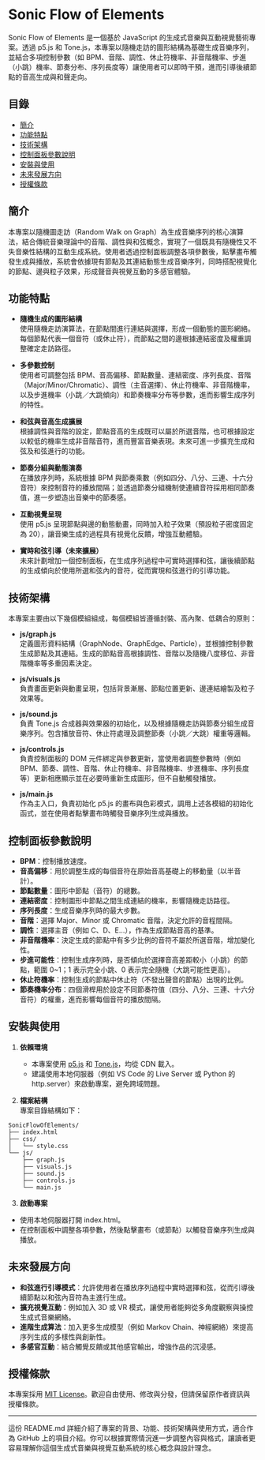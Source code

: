 # Sonic Flow of Elements

Sonic Flow of Elements 是一個基於 JavaScript 的生成式音樂與互動視覺藝術專案。透過 p5.js 和 Tone.js，本專案以隨機走訪的圖形結構為基礎生成音樂序列，並結合多項控制參數（如 BPM、音階、調性、休止符機率、非音階機率、步進（小跳）機率、節奏分布、序列長度等）讓使用者可以即時干預，進而引導後續節點的音高生成與和聲走向。

## 目錄

- [簡介](#簡介)
- [功能特點](#功能特點)
- [技術架構](#技術架構)
- [控制面板參數說明](#控制面板參數說明)
- [安裝與使用](#安裝與使用)
- [未來發展方向](#未來發展方向)
- [授權條款](#授權條款)

## 簡介

本專案以隨機圖走訪（Random Walk on Graph）為生成音樂序列的核心演算法，結合傳統音樂理論中的音階、調性與和弦概念，實現了一個既具有隨機性又不失音樂性結構的互動生成系統。使用者透過控制面板調整各項參數後，點擊畫布觸發生成與播放，系統會依據現有節點及其連結動態生成音樂序列，同時搭配視覺化的節點、邊與粒子效果，形成聲音與視覺互動的多感官體驗。

## 功能特點

- **隨機生成的圖形結構**  
  使用隨機走訪演算法，在節點間進行連結與選擇，形成一個動態的圖形網絡。每個節點代表一個音符（或休止符），而節點之間的邊根據連結密度及權重調整確定走訪路徑。

- **多參數控制**  
  使用者可調整包括 BPM、音高偏移、節點數量、連結密度、序列長度、音階（Major/Minor/Chromatic）、調性（主音選擇）、休止符機率、非音階機率，以及步進機率（小跳／大跳傾向）和節奏機率分布等參數，進而影響生成序列的特性。

- **和弦與音高生成擴展**  
  根據調性與音階的設定，節點音高的生成既可以屬於所選音階，也可根據設定以較低的機率生成非音階音符，進而豐富音樂表現。未來可進一步擴充生成和弦及和弦進行的功能。

- **節奏分組與動態演奏**  
  在播放序列時，系統根據 BPM 與節奏乘數（例如四分、八分、三連、十六分音符）來控制音符的播放間隔；並透過節奏分組機制使連續音符採用相同節奏值，進一步塑造出音樂中的節奏感。

- **互動視覺呈現**  
  使用 p5.js 呈現節點與邊的動態動畫，同時加入粒子效果（預設粒子密度固定為 20），讓音樂生成的過程具有視覺化反饋，增強互動體驗。

- **實時和弦引導（未來擴展）**  
  未來計劃增加一個控制面板，在生成序列過程中可實時選擇和弦，讓後續節點的生成傾向於使用所選和弦內的音符，從而實現和弦進行的引導功能。

## 技術架構

本專案主要由以下幾個模組組成，每個模組皆遵循封裝、高內聚、低耦合的原則：

- **js/graph.js**  
  定義圖形資料結構（GraphNode、GraphEdge、Particle），並根據控制參數生成節點及其連結。生成的節點音高根據調性、音階以及隨機八度移位、非音階機率等多重因素決定。

- **js/visuals.js**  
  負責畫面更新與動畫呈現，包括背景漸層、節點位置更新、邊連結繪製及粒子效果等。

- **js/sound.js**  
  負責 Tone.js 合成器與效果器的初始化，以及根據隨機走訪與節奏分組生成音樂序列。包含播放音符、休止符處理及調整節奏（小跳／大跳）權重等邏輯。

- **js/controls.js**  
  負責控制面板的 DOM 元件綁定與參數更新，當使用者調整參數時（例如 BPM、節奏、調性、音階、休止符機率、非音階機率、步進機率、序列長度等）更新相應顯示並在必要時重新生成圖形，但不自動觸發播放。

- **js/main.js**  
  作為主入口，負責初始化 p5.js 的畫布與色彩模式，調用上述各模組的初始化函式，並在使用者點擊畫布時觸發音樂序列生成與播放。

## 控制面板參數說明

- **BPM**：控制播放速度。
- **音高偏移**：用於調整生成的每個音符在原始音高基礎上的移動量（以半音計）。
- **節點數量**：圖形中節點（音符）的總數。
- **連結密度**：控制圖形中節點之間生成連結的機率，影響隨機走訪路徑。
- **序列長度**：生成音樂序列時的最大步數。
- **音階**：選擇 Major、Minor 或 Chromatic 音階，決定允許的音程間隔。
- **調性**：選擇主音（例如 C、D、E...），作為生成節點音高的基準。
- **非音階機率**：決定生成的節點中有多少比例的音符不屬於所選音階，增加變化性。
- **步進可能性**：控制生成序列時，是否傾向於選擇音高差距較小（小跳）的節點，範圍 0~1；1 表示完全小跳、0 表示完全隨機（大跳可能性更高）。
- **休止符機率**：控制生成的節點中休止符（不發出聲音的節點）出現的比例。
- **節奏機率分布**：四個滑桿用於設定不同節奏符值（四分、八分、三連、十六分音符）的權重，進而影響每個音符的播放間隔。

## 安裝與使用

1. **依賴環境**  
   - 本專案使用 [p5.js](https://p5js.org/) 和 [Tone.js](https://tonejs.github.io/)，均從 CDN 載入。  
   - 建議使用本地伺服器（例如 VS Code 的 Live Server 或 Python 的 http.server）來啟動專案，避免跨域問題。

2. **檔案結構**  
   專案目錄結構如下：

```
SonicFlowOfElements/
├── index.html
├── css/
│   └── style.css
└── js/
    ├── graph.js
    ├── visuals.js
    ├── sound.js
    ├── controls.js
    └── main.js
```
3. **啟動專案**  
- 使用本地伺服器打開 index.html。  
- 在控制面板中調整各項參數，然後點擊畫布（或節點）以觸發音樂序列生成與播放。

## 未來發展方向

- **和弦進行引導模式**：允許使用者在播放序列過程中實時選擇和弦，從而引導後續節點以和弦內音符為主進行生成。  
- **擴充視覺互動**：例如加入 3D 或 VR 模式，讓使用者能夠從多角度觀察與操控生成式音樂網絡。  
- **進階生成算法**：加入更多生成模型（例如 Markov Chain、神經網絡）來提高序列生成的多樣性與創新性。  
- **多感官互動**：結合觸覺反饋或其他感官輸出，增強作品的沉浸感。

## 授權條款

本專案採用 [MIT License](LICENSE)。歡迎自由使用、修改與分發，但請保留原作者資訊與授權條款。

---

這份 README.md 詳細介紹了專案的背景、功能、技術架構與使用方式，適合作為 GitHub 上的項目介紹。你可以根據實際情況進一步調整內容與格式，讓讀者更容易理解你這個生成式音樂與視覺互動系統的核心概念與設計理念。